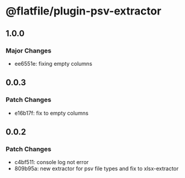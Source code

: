 # @flatfile/plugin-psv-extractor

## 1.0.0

### Major Changes

- ee6551e: fixing empty columns

## 0.0.3

### Patch Changes

- e16b17f: fix to empty columns

## 0.0.2

### Patch Changes

- c4bf511: console log not error
- 809b95a: new extractor for psv file types and fix to xlsx-extractor
